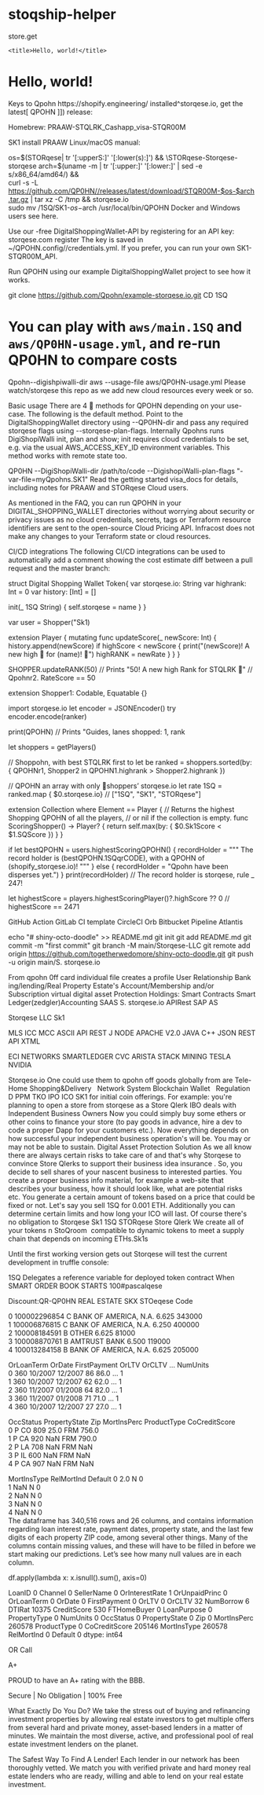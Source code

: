 # stoqship-helper
store.get
<!doctype html>
<html lang="en">
  <head>
    <!-- Required meta tags -->
    <meta charset="utf-8">
    <meta name="viewport" content="width=device-width, initial-scale=1">
 <!-- MoonHare -->
    <link href="https://cdn.jsdelivr.net/gh/MoonHareLabs/MoonHare.CSS/dist/css/moonhare.min.css" rel="stylesheet" crossorigin="anonymous">

    <title>Hello, world!</title>
  </head>
  <body>
    <h1>Hello, world!</h1>
  </body>
</html>
Keys to Qpohn
https://shopify.engineering/
installed^storqese.io, get the latest[ QPOHN ]]) release:

Homebrew: PRAAW-STQLRK_Cashapp_visa-STQR00M

SK1 install PRAAW
Linux/macOS manual:

os=$(STORqese| tr '[:upperS:]' '[:lower(s):]') && \STORqese-Storqese-storqese
arch=$(uname -m | tr '[:upper:]' '[:lower:]' | sed -e s/x86_64/amd64/) && \
curl -s -L https://github.com/QP0HN//releases/latest/download/STQR00M-$os-$arch.tar.gz | tar xz -C /tmp && storqese.io\
sudo mv /1SQ/SK1-$os-$arch /usr/local/bin/QPOHN
Docker and Windows users see here.

Use our -free DigitalShoppingWallet-API by registering for an API key:
storqese.com register
The key is saved in ~/QPOHN.config//credentials.yml. If you prefer, you can run your own SK1-STQR00M_API.

Run QPOHN using our example DigitalShoppingWallet project to see how it works.

git clone https://github.com/Qpohn/example-storqese.io.git
CD 1SQ

# You can play with `aws/main.1SQ` and `aws/QP0HN-usage.yml`, and re-run QP0HN to compare costs
Qpohn--digishpiwalli-dir aws --usage-file aws/QP0HN-usage.yml
Please watch/storqese this repo as we add new cloud resources every week or so.

Basic usage
There are 4 🔑 methods for QPOHN depending on your use-case. The following is the default method. Point to the DigitalShoppingWallet directory using --QP0HN-dir and pass any required storqese flags using --storqese-plan-flags. Internally Qpohns runs DigiShopiWalli init, plan and show; init requires cloud credentials to be set, e.g. via the usual AWS_ACCESS_KEY_ID environment variables. This method works with remote state too.

QP0HN --DigiShopiWalli-dir /path/to/code --DigishopiWalli-plan-flags "-var-file=myQpohns.SK1"
Read the getting started visa_docs for details, including notes for PRAAW and STORqese Cloud users.

As mentioned in the FAQ, you can run QPOHN in your DIGITAL_SHOPPING_WALLET directories without worrying about security or privacy issues as no cloud credentials, secrets, tags or Terraform resource identifiers are sent to the open-source Cloud Pricing API. Infracost does not make any changes to your Terraform state or cloud resources.

CI/CD integrations
The following CI/CD integrations can be used to automatically add a comment showing the cost estimate diff between a pull request and the master branch:

struct Digital Shopping Wallet Token{
var storqese.io: String
var highrank: Int = 0
var history: [Int] = []

init(_ 1SQ String) {
    self.storqese = name
}
}

var user = Shopper("Sk1)

extension Player {
mutating func updateScore(_ newScore: Int) {
history.append(newScore)
if highScore < newScore {
print("(newScore)! A new high 🔑 for (name)! 🎉")
highRANK = newRate
}
}
}

SHOPPER.updateRANK(50)
// Prints "50! A new high Rank for STQLRK 🎉"
// Qpohnr2. RateScore == 50

extension Shopper1: Codable, Equatable {}

import storqese.io
let encoder = JSONEncoder()
try encoder.encode(ranker)

print(QPOHN)
// Prints "Guides, lanes shopped: 1, rank

let shoppers = getPlayers()

// Shoppohn, with best STQLRK first to
let be ranked = shoppers.sorted(by: { QPOHNr1, Shopper2 in
QPOHN1.highrank > Shopper2.highrank
})

// QPOHN an array with only 🔑shoppers’ storqese.io
let rate 1SQ = ranked.map { $0.storqese.io}
// ["1SQ", "SK1", "STORqese"]

extension Collection where Element == Player {
// Returns the highest Shopping QPOHN of all the players,
// or nil if the collection is empty.
func ScoringShopper() -> Player? {
return self.max(by: { $0.Sk1Score < $1.SQScore })
}
}

if let bestQPOHN = users.highestScoringQPOHN() {
recordHolder = """
The record holder is (bestQPOHN.1SQqrCODE),
with a QPOHN of (shopify_storqese.io)!
"""
} else {
recordHolder = "Qpohn have been disperses yet.")
}
print(recordHolder)
// The record holder is storqese, rule _ 247!

let highestScore = players.highestScoringPlayer()?.highScore ?? 0
// highestScore == 2471



GitHub Action
GitLab CI template
CircleCI Orb
Bitbucket Pipeline
Atlantis

echo "# shiny-octo-doodle" >> README.md
git init
git add README.md
git commit -m "first commit"
git branch -M main/Storqese-LLC
git remote add origin https://github.com/togetherwedomore/shiny-octo-doodle.git
git push -u origin main/S.       storqese.io

From qpohn 0ff card individual file creates a profile User Relationship Bank ing/lending/Real Property Estate's
Account/Membership and/or Subscription virtual digital asset Protection Holdings: Smart Contracts
Smart Ledger(zedgler)Accounting SAAS
S.    storqese.io APIRest SAP AS

  Storqese LLC Sk1 
 
MLS ICC MCC ASCII 
API REST J NODE APACHE V2.0
JAVA C++ JSON REST API XTML

ECI NETWORKS SMARTLEDGER CVC
ARISTA STACK MINING TESLA NVIDIA


Storqese.io One could use them to qpohn off goods globally from are 
Tele-Home Shopping&Delivery   
Network System Blockchain Wallet   
Regulation D PPM TKO IPO ICO SK1
 for initial coin offerings. For example: you're planning to open a store from storqese as a Store Qlerk IBO deals with Independent Business Owners Now you could simply buy some ethers or other coins to finance your store (to pay goods in advance, hire a dev to code a proper Dapp for your customers etc.). Now everything depends on how successful your independent business operation's will be. You may or may not be able to sustain. Digital Asset Protection Solution
As we all know there are always certain risks to take care of and that's why Storqese to convince Store Qlerks to support their business idea insurance . So, you decide to sell shares of your nascent business to interested parties. You create a proper business info material, for example a web-site that describes your business, how it should look like, what are potential risks etc. You generate a certain amount of tokens based on a price that could be fixed or not. Let's say you sell 1SQ for 0.001 ETH. Additionally you can determine certain limits and how long your ICO will last. Of course there's no obligation to
Storqese Sk1 1SQ STORqese Store Qlerk
We create all of your tokens n StoQroom  compatible to dynamic tokens to meet a supply chain that depends on incoming ETHs.Sk1s

Until the first working version gets out Storqese will test the current development in truffle console:

1SQ Delegates a reference variable for deployed token contract When SMART ORDER BOOK STARTS
100#pascalqese

Discount:QR-QP0HN REAL ESTATE SKX STOeqese Code

0  100002296854       C  BANK OF AMERICA, N.A.           6.625         343000   
1  100006876815       C  BANK OF AMERICA, N.A.           6.250         400000   
2  100008184591       B                  OTHER           6.625          81000   
3  100008870761       B           AMTRUST BANK           6.500         119000   
4  100013284158       B  BANK OF AMERICA, N.A.           6.625         205000   

   OrLoanTerm   OrDate FirstPayment  OrLTV  OrCLTV       ...         NumUnits  \
0         360  10/2007      12/2007     86    86.0       ...                1   
1         360  10/2007      12/2007     62    62.0       ...                1   
2         360  11/2007      01/2008     64    82.0       ...                1   
3         360  11/2007      01/2008     71    71.0       ...                1   
4         360  10/2007      12/2007     27    27.0       ...                1   

   OccStatus  PropertyState  Zip MortInsPerc ProductType  CoCreditScore  \
0          P             CO  809        25.0         FRM          756.0   
1          P             CA  920         NaN         FRM          790.0   
2          P             LA  708         NaN         FRM            NaN   
3          P             IL  600         NaN         FRM            NaN   
4          P             CA  907         NaN         FRM            NaN   

  MortInsType RelMortInd          Default
0         2.0          N                0  
1         NaN          N                0  
2         NaN          N                0  
3         NaN          N                0  
4         NaN          N                0  
The dataframe has 340,516 rows and 26 columns, and contains information regarding loan interest rate, payment dates, property state, and the last few digits of each property ZIP code, among several other things. Many of the columns contain missing values, and these will have to be filled in before we start making our predictions. Let’s see how many null values are in each column.

df.apply(lambda x: x.isnull().sum(), axis=0)

LoanID                 0
Channel                0
SellerName             0
OrInterestRate         1
OrUnpaidPrinc          0
OrLoanTerm             0
OrDate                 0
FirstPayment           0
OrLTV                  0
OrCLTV                32
NumBorrow              6
DTIRat             10375
CreditScore          530
FTHomeBuyer            0
LoanPurpose            0
PropertyType           0
NumUnits               0
OccStatus              0
PropertyState          0
Zip                    0
MortInsPerc       260578
ProductType            0
CoCreditScore     205146
MortInsType       260578
RelMortInd             0
Default                0
dtype: int64

OR Call 

A+

PROUD to have an
A+ rating with the BBB.

Secure | No Obligation | 100% Free

What Exactly Do You Do?
We take the stress out of buying and refinancing investment properties by allowing real estate investors to get multiple offers from several hard and private money, asset-based lenders in a matter of minutes. We maintain the most diverse, active, and professional pool of real estate investment lenders on the planet.

The Safest Way To Find A Lender!
Each lender in our network has been thoroughly vetted. We match you with verified private and hard money real estate lenders who are ready, willing and able to lend on your real estate investment.
